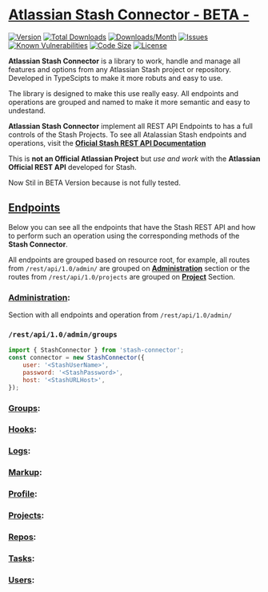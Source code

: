 # [**Atlassian Stash Connector - BETA -**]()

[![Version](https://img.shields.io/npm/v/stash-connector?logo=npm)](https://www.npmjs.com/package/stash-connector)
[![Total Downloads](https://img.shields.io/npm/dt/stash-connector?logo=npm)](https://www.npmjs.com/package/stash-connector/core)
[![Downloads/Month](https://img.shields.io/npm/dm/stash-connector?logo=npm)](https://www.npmjs.com/package/stash-connector)
[![Issues](https://img.shields.io/github/issues/jjlongoria/stash-connector)](https://github.com/JJLongoria/stash-connector/issues)
[![Known Vulnerabilities](https://snyk.io/test/github/JJLongoria/stash-connector/badge.svg)](https://snyk.io/test/github/JJLongoria/stash-connector)
[![Code Size](https://img.shields.io/github/languages/code-size/jjlongoria/stash-connector)](https://github.com/JJLongoria/stash-connector)
[![License](https://img.shields.io/github/license/jjlongoria/stash-connector?logo=github)](https://github.com/JJLongoria/stash-connector/blob/master/LICENSE)

**Atlassian Stash Connector** is a library to work, handle and manage all features and options from any Atlassian Stash project or repository. Developed in TypeScipts to make it more robuts and easy to use. 

The library is designed to make this use really easy. All endpoints and operations are grouped and named to make it more semantic and easy to undestand.

**Atlassian Stash Connector** implement all REST API Endpoints to has a full controls of the Stash Projects. To see all Atalassian Stash endpoints and operations, visit the [**Oficial Stash REST API Documentation**](https://docs.atlassian.com/DAC/rest/stash/3.11.3/stash-rest.html)

This is **not an Official Atlassian Project** but *use and work* with the **Atlassian Official REST API** developed for Stash.

Now Stil in BETA Version because is not fully tested.

## [**Endpoints**]()

Below you can see all the endpoints that have the Stash REST API and how to perform such an operation using the corresponding methods of the **Stash Connector**. 

All endpoints are grouped based on resource root, for example, all routes from `/rest/api/1.0/admin/` are grouped on [**Administration**](#administration) section or the routes from `/rest/api/1.0/projects` are grouped on [**Project**](#project) Section.

### [**Administration**]():

Section with all endpoints and operation from `/rest/api/1.0/admin/`

### `/rest/api/1.0/admin/groups`

```js
import { StashConnector } from 'stash-connector';
const connector = new StashConnector({
    user: '<StashUserName>',
    password: '<StashPassword>',
    host: '<StashURLHost>',
});


```

### [**Groups**]():

### [**Hooks**]():

### [**Logs**]():

### [**Markup**]():

### [**Profile**]():

### [**Projects**]():

### [**Repos**]():

### [**Tasks**]():

### [**Users**]():

